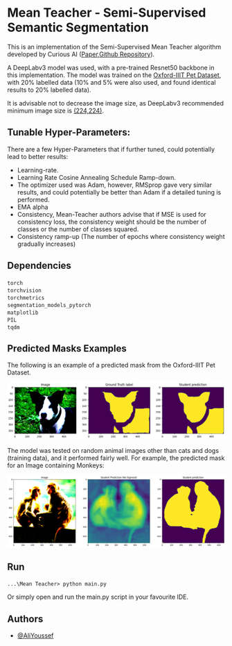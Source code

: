 
# Mean Teacher - Semi-Supervised Semantic Segmentation

This is an implementation of the Semi-Supervised Mean Teacher algorithm developed by Curious AI ([Paper](https://arxiv.org/abs/1703.01780),[Github Repository](https://github.com/CuriousAI/mean-teacher)).

A DeepLabv3 model was used, with a pre-trained Resnet50 backbone in this implementation. The model was trained on the [Oxford-IIIT Pet Dataset](https://www.robots.ox.ac.uk/~vgg/data/pets/), with 20% labelled data (10% and 5% were also used, and found identical results to 20% labelled data).

It is advisable not to decrease the image size, as DeepLabv3 recommended minimum image size is [(224,224)](https://pytorch.org/hub/pytorch_vision_deeplabv3_resnet101/).
## Tunable Hyper-Parameters:

There are a few Hyper-Parameters that if further tuned, could potentially lead to better results:

- Learning-rate.
- Learning Rate Cosine Annealing Schedule Ramp-down.
- The optimizer used was Adam, however, RMSprop gave 
  very similar results, and could potentially be better than Adam if a detailed tuning is performed.
- EMA alpha
- Consistency, Mean-Teacher authors advise that if MSE is used for consistency loss, the consistency weight should be the number of classes or the number of classes squared.
- Consistency ramp-up (The number of epochs where consistency weight gradually increases)




## Dependencies

`torch`\
`torchvision`\
`torchmetrics`\
`segmentation_models_pytorch`\
`matplotlib`\
`PIL`\
`tqdm`

    
## Predicted Masks Examples


The following is an example of a predicted mask from the Oxford-IIIT Pet Dataset.

![alt text](https://github.com/AliYoussef97/Mean-Teacher-Semi-Supervised-Semantic-Segmentation/blob/main/Figures/Figure_2.png)


The model was tested on random animal images other than cats and dogs (training data), and it performed fairly well. For example, the predicted mask for an Image containing Monkeys:

![alt text](https://github.com/AliYoussef97/Mean-Teacher-Semi-Supervised-Semantic-Segmentation/blob/main/Figures/Figure_3.png)

## Run

`...\Mean Teacher> python main.py`

Or simply open and run the main.py script in your favourite IDE.
## Authors

- [@AliYoussef](https://github.com/AliYoussef97)

